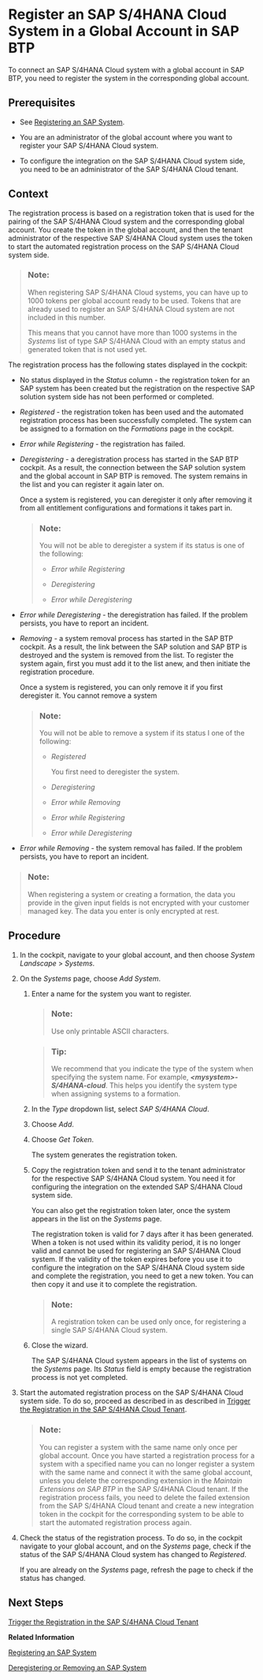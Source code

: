 <!-- loio28171b629f3549af8c1d66d7c8de5e18 -->

# Register an SAP S/4HANA Cloud System in a Global Account in SAP BTP

To connect an SAP S/4HANA Cloud system with a global account in SAP BTP, you need to register the system in the corresponding global account.



<a name="loio28171b629f3549af8c1d66d7c8de5e18__prereq_l4m_s5b_fhb"/>

## Prerequisites

-   See [Registering an SAP System](registering-an-sap-system-2ffdaff.md).

-   You are an administrator of the global account where you want to register your SAP S/4HANA Cloud system.

-   To configure the integration on the SAP S/4HANA Cloud system side, you need to be an administrator of the SAP S/4HANA Cloud tenant.




## Context

The registration process is based on a registration token that is used for the pairing of the SAP S/4HANA Cloud system and the corresponding global account. You create the token in the global account, and then the tenant administrator of the respective SAP S/4HANA Cloud system uses the token to start the automated registration process on the SAP S/4HANA Cloud system side.

> ### Note:  
> When registering SAP S/4HANA Cloud systems, you can have up to 1000 tokens per global account ready to be used. Tokens that are already used to register an SAP S/4HANA Cloud system are not included in this number.
> 
> This means that you cannot have more than 1000 systems in the *Systems* list of type SAP S/4HANA Cloud with an empty status and generated token that is not used yet.

The registration process has the following states displayed in the cockpit:

-   No status displayed in the *Status* column - the registration token for an SAP system has been created but the registration on the respective SAP solution system side has not been performed or completed.

-   *Registered* - the registration token has been used and the automated registration process has been successfully completed. The system can be assigned to a formation on the *Formations* page in the cockpit.
-   *Error while Registering* - the registration has failed.
-   *Deregistering* - а deregistration process has started in the SAP BTP cockpit. As a result, the connection between the SAP solution system and the global account in SAP BTP is removed. The system remains in the list and you can register it again later on.

    Once a system is registered, you can deregister it only after removing it from all entitlement configurations and formations it takes part in.

    > ### Note:  
    > You will not be able to deregister a system if its status is one of the following:
    > 
    > -   *Error while Registering*
    > 
    > -   *Deregistering*
    > 
    > -   *Error while Deregistering*

-   *Error while Deregistering* - the deregistration has failed. If the problem persists, you have to report an incident.
-   *Removing* - a system removal process has started in the SAP BTP cockpit. As a result, the link between the SAP solution and SAP BTP is destroyed and the system is removed from the list. To register the system again, first you must add it to the list anew, and then initiate the registration procedure.

    Once a system is registered, you can only remove it if you first deregister it. You cannot remove a system

    > ### Note:  
    > You will not be able to remove a system if its status I one of the following:
    > 
    > -   *Registered*
    > 
    >     You first need to deregister the system.
    > 
    > -   *Deregistering*
    > 
    > -   *Error while Removing*
    > 
    > -   *Error while Registering*
    > 
    > -   *Error while Deregistering*

-   *Error while Removing* - the system removal has failed. If the problem persists, you have to report an incident.

> ### Note:  
> When registering a system or creating a formation, the data you provide in the given input fields is not encrypted with your customer managed key. The data you enter is only encrypted at rest.



## Procedure

1.  In the cockpit, navigate to your global account, and then choose *System Landscape* \> *Systems*.

2.  On the *Systems* page, choose *Add System*.

    1.  Enter a name for the system you want to register.

        > ### Note:  
        > Use only printable ASCII characters.

        > ### Tip:  
        > We recommend that you indicate the type of the system when specifying the system name. For example, ****<mysystem\>*-S/4HANA-cloud***. This helps you identify the system type when assigning systems to a formation.

    2.  In the *Type* dropdown list, select *SAP S/4HANA Cloud*.

    3.  Choose *Add*.

    4.  Choose *Get Token*.

        The system generates the registration token.

    5.  Copy the registration token and send it to the tenant administrator for the respective SAP S/4HANA Cloud system. You need it for configuring the integration on the extended SAP S/4HANA Cloud system side.

        You can also get the registration token later, once the system appears in the list on the *Systems* page.

        The registration token is valid for 7 days after it has been generated. When a token is not used within its validity period, it is no longer valid and cannot be used for registering an SAP S/4HANA Cloud system. If the validity of the token expires before you use it to configure the integration on the SAP S/4HANA Cloud system side and complete the registration, you need to get a new token. You can then copy it and use it to complete the registration.

        > ### Note:  
        > A registration token can be used only once, for registering a single SAP S/4HANA Cloud system.

    6.  Close the wizard.

        The SAP S/4HANA Cloud system appears in the list of systems on the *Systems* page. Its *Status* field is empty because the registration process is not yet completed.


3.  Start the automated registration process on the SAP S/4HANA Cloud system side. To do so, proceed as described in as described in [Trigger the Registration in the SAP S/4HANA Cloud Tenant](trigger-the-registration-in-the-sap-s-4hana-cloud-tenant-cadf8f6.md).

    > ### Note:  
    > You can register a system with the same name only once per global account. Once you have started a registration process for a system with a specified name you can no longer register a system with the same name and connect it with the same global account, unless you delete the corresponding extension in the *Maintain Extensions on SAP BTP* in the SAP S/4HANA Cloud tenant. If the registration process fails, you need to delete the failed extension from the SAP S/4HANA Cloud tenant and create a new integration token in the cockpit for the corresponding system to be able to start the automated registration process again.

4.  Check the status of the registration process. To do so, in the cockpit navigate to your global account, and on the *Systems* page, check if the status of the SAP S/4HANA Cloud system has changed to *Registered*.

    If you are already on the *Systems* page, refresh the page to check if the status has changed.




<a name="loio28171b629f3549af8c1d66d7c8de5e18__postreq_ncv_ypf_pmb"/>

## Next Steps

[Trigger the Registration in the SAP S/4HANA Cloud Tenant](trigger-the-registration-in-the-sap-s-4hana-cloud-tenant-cadf8f6.md)

**Related Information**  


[Registering an SAP System](registering-an-sap-system-2ffdaff.md "To connect an SAP system with a global account in SAP BTP, you first need to register the system.")

[Deregistering or Removing an SAP System](deregistering-or-removing-an-sap-system-0c6f498.md "When you no longer need the system to be paired with your global account, you can deregister or remove it depending on its status.")

